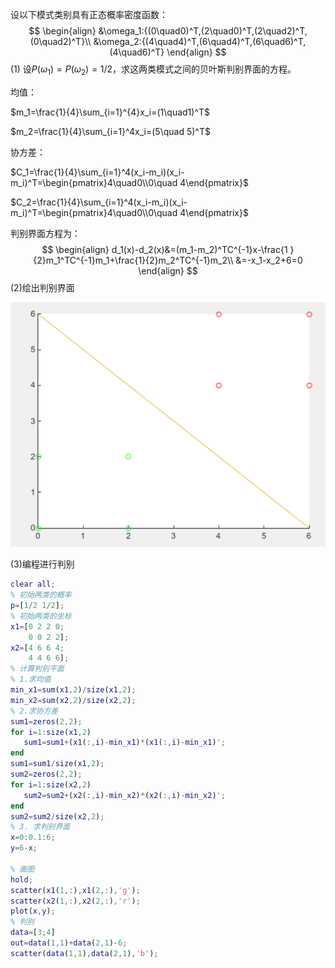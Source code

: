 设以下模式类别具有正态概率密度函数：
$$
\begin{align}
&\omega_1:{(0\quad0)^T,(2\quad0)^T,(2\quad2)^T,(0\quad2)^T}\\
&\omega_2:{(4\quad4)^T,(6\quad4)^T,(6\quad6)^T,(4\quad6)^T}
\end{align}
$$
(1) 设$P(\omega_1)=P(\omega_2)=1/2$，求这两类模式之间的贝叶斯判别界面的方程。

均值：

$m_1=\frac{1}{4}\sum_{i=1}^{4}x_i=(1\quad1)^T$

$m_2=\frac{1}{4}\sum_{i=1}^4x_i=(5\quad 5)^T$

协方差：

$C_1=\frac{1}{4}\sum_{i=1}^4(x_i-m_i)(x_i-m_i)^T=\begin{pmatrix}4\quad0\\0\quad 4\end{pmatrix}$

$C_2=\frac{1}{4}\sum_{i=1}^4(x_i-m_i)(x_i-m_i)^T=\begin{pmatrix}4\quad0\\0\quad 4\end{pmatrix}$

判别界面方程为：
$$
\begin{align}
d_1(x)-d_2(x)&=(m_1-m_2)^TC^{-1}x-\frac{1
}{2}m_1^TC^{-1}m_1+\frac{1}{2}m_2^TC^{-1}m_2\\
&=-x_1-x_2+6=0
\end{align}
$$
(2)绘出判别界面

![](img/c2_ldp.png)

(3)编程进行判别

```matlab
clear all;
% 初始两类的概率
p=[1/2 1/2];
% 初始两类的坐标
x1=[0 2 2 0;
    0 0 2 2];
x2=[4 6 6 4;
    4 4 6 6];
% 计算判别平面
% 1.求均值
min_x1=sum(x1,2)/size(x1,2);
min_x2=sum(x2,2)/size(x2,2);
% 2.求协方差
sum1=zeros(2,2);
for i=1:size(x1,2)
   sum1=sum1+(x1(:,i)-min_x1)*(x1(:,i)-min_x1)'; 
end
sum1=sum1/size(x1,2);
sum2=zeros(2,2);
for i=1:size(x2,2)
   sum2=sum2+(x2(:,i)-min_x2)*(x2(:,i)-min_x2)'; 
end
sum2=sum2/size(x2,2);
% 3. 求判别界面
x=0:0.1:6;
y=6-x;

% 画图
hold;
scatter(x1(1,:),x1(2,:),'g');
scatter(x2(1,:),x2(2,:),'r');
plot(x,y);
% 判别
data=[3;4]
out=data(1,1)+data(2,1)-6;
scatter(data(1,1),data(2,1),'b');

```


